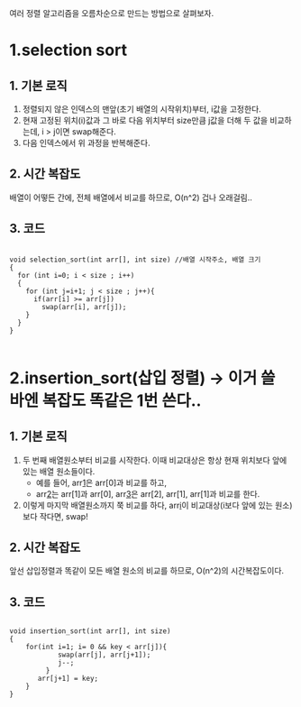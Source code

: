 여러 정렬 알고리즘을 오름차순으로 만드는 방법으로 살펴보자.

1.selection sort
==================

## 1. 기본 로직
1. 정렬되지 않은 인덱스의 맨앞(초기 배열의 시작위치)부터, i값을 고정한다.
2. 현재 고정된 위치(i)값과 그 바로 다음 위치부터 size만큼 j값을 더해 두 값을 비교하는데, 
    i > j이면 swap해준다.
3. 다음 인덱스에서 위 과정을 반복해준다.

## 2. 시간 복잡도
배열이 어떻든 간에, 전체 배열에서 비교를 하므로, O(n^2) 
겁나 오래걸림..

## 3. 코드
<pre>
<code>
void selection_sort(int arr[], int size) //배열 시작주소, 배열 크기
{
  for (int i=0; i < size ; i++)
  {
    for (int j=i+1; j < size ; j++){
      if(arr[i] >= arr[j])
        swap(arr[i], arr[j]);
    }
  }
}
</code>
</pre>


2.insertion_sort(삽입 정렬) -> 이거 쓸 바엔 복잡도 똑같은 1번 쓴다..
======================

## 1. 기본 로직
1. 두 번째 배열원소부터 비교를 시작한다. 이때 비교대상은 항상 현재 위치보다 앞에 있는 배열 원소들이다.
    - 예를 들어, arr[1](고정)은 arr[0]과 비교를 하고,
    - arr[2](고정)는 arr[1]과 arr[0], arr[3](고정)은 arr[2], arr[1], arr[1]과 비교를 한다.
2. 이렇게 마지막 배열원소까지 쭉 비교를 하다, arr[i](고정)이 비교대상(i보다 앞에 있는 원소)보다 작다면, 
swap!


## 2. 시간 복잡도
앞선 삽입정렬과 똑같이 모든 배열 원소의 비교를 하므로, O(n^2)의 시간복잡도이다.

## 3. 코드
<pre>
<code>
void insertion_sort(int arr[], int size)
{
    for(int i=1; i<size; i++){
        int key = arr[i], j = i - 1;
        while (j >= 0 && key < arr[j]){
            swap(arr[j], arr[j+1]);
            j--;
         }
       arr[j+1] = key;
    }
}
</pre>
</code>
